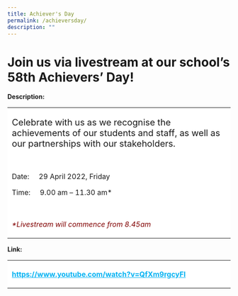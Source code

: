 ```yaml
---
title: Achiever's Day
permalink: /achieversday/
description: ""
---
```


# Join us via livestream at our school’s 58th Achievers’ Day!


**Description:**

<table style="box-sizing: inherit; border-collapse: collapse; border-spacing: 0px; max-width: 100%;"><tbody style="box-sizing: inherit;"><tr style="box-sizing: inherit; background: rgb(255, 255, 255);"><td width="623" style="box-sizing: inherit; padding: 5px 10px;"><p style="box-sizing: inherit; font-size: 1em;"><span style="box-sizing: inherit; font-size: 20px;">Celebrate with us as we recognise the achievements of our students and staff, as well as our partnerships with our stakeholders.</span></p><p style="box-sizing: inherit; font-size: 1em;">&nbsp;</p><p style="box-sizing: inherit; font-size: 1em;">Date:&nbsp;&nbsp;&nbsp;&nbsp; 29 April 2022, Friday</p><p style="box-sizing: inherit; font-size: 1em;">Time:&nbsp;&nbsp;&nbsp;&nbsp; 9.00 am – 11.30 am*</p><p style="box-sizing: inherit; font-size: 1em;">&nbsp;</p><p style="box-sizing: inherit; font-size: 1em;"><span style="box-sizing: inherit; color: rgb(128, 0, 0);"><em style="box-sizing: inherit;">*Livestream will commence from 8.45am</em></span></p></td></tr></tbody></table>

**Link:**

<table style="box-sizing: inherit; border-collapse: collapse; border-spacing: 0px; max-width: 100%; width: 625.859px; height: 109px;"><tbody style="box-sizing: inherit;"><tr style="box-sizing: inherit; background: rgb(255, 255, 255);"><td width="623" style="box-sizing: inherit; padding: 5px 10px;"><p style="box-sizing: inherit; font-size: 1em;"><a href="https://www.youtube.com/watch?v=QfXm9rgcyFI" style="box-sizing: inherit; background-color: transparent; transition: all 0.25s ease-in-out 0s; text-decoration: underline; color: rgb(2, 178, 242);"><strong style="box-sizing: inherit; font-weight: bold;">https://www.youtube.com/watch?v=QfXm9rgcyFI</strong></a></p></td></tr></tbody></table>